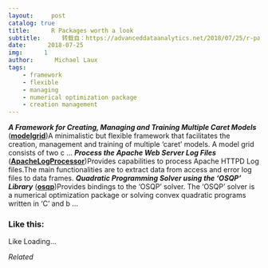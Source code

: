 ```yaml
---
layout:     post
catalog: true
title:      R Packages worth a look
subtitle:      转载自：https://advanceddataanalytics.net/2018/07/25/r-packages-worth-a-look-1222/
date:      2018-07-25
img:      1
author:      Michael Laux
tags:
    - framework
    - flexible
    - managing
    - numerical optimization package
    - creation management
---
```

***A Framework for Creating, Managing and Training Multiple Caret Models*** ([**modelgrid**](https://github.com/smaakage85/modelgrid))A minimalistic but flexible framework that facilitates the creation, management and training of multiple ‘caret’ models. A model grid consists of two c …
***Process the Apache Web Server Log Files*** ([**ApacheLogProcessor**](https://github.com/diogosmendonca/ApacheLogProcessor))Provides capabilities to process Apache HTTPD Log files.The main functionalities are to extract data from access and error log files to data frames.
***Quadratic Programming Solver using the ‘OSQP’ Library*** ([**osqp**](https://cran.r-project.org/package=osqp))Provides bindings to the ‘OSQP’ solver. The ‘OSQP’ solver is a numerical optimization package or solving convex quadratic programs written in ‘C’ and b …

### Like this:
Like Loading...

*Related*

